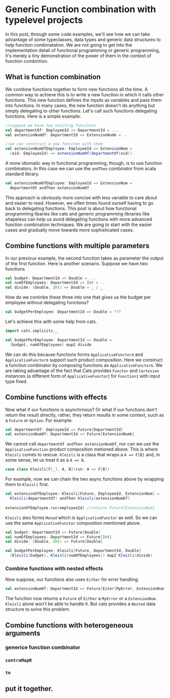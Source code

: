# Generic Function combination with typelevel projects

In this post, through some code examples, we'll see how we can take advantage of some typeclasses, data types and generic data structures to help function combinatation. We are not going to get into the implementation detail of functional programming or generic programming, it's merely a tiny demonstration of the power of them in the context of function combintion. 

## What is function combination

We combine functions together to form new functions all the time. A common way to achieve this is to write a new function in which it calls other functions. This new function defines the inputs as variables and pass them into functions. In many cases, the new function doesn't do anything but simply delegating to other functions. Let's call such functions delegating functions. Here is a simple example: 

```Scala
//suppose we have two existing funcitons
val departmentOf: EmployeeId => DepartmentId = ...
val extensionNumOf: DepartmentId => ExtensionNumb = ..

//we can construct a new funciton with them
val extensionNumOfEmployee: EmployeeId => ExtensionNum = 
  (eid: EmployeeId) => extensionNumOf(departmentOf(eid))
```
A more idiomatic way in functional programming, though, is to use function combinators. In this case we can use the `andThen` combinator from scala standard library. 
```Scala
val extensionNumOfEmployee: EmployeeId => ExtensionNum = 
  departmentOf andThen extensionNumOf
```
This approach is obviously more concise with less variable to care about and easier to read. However, we often times found ourself having to go back to delegating functions. This post is about how functional programming libaries like cats and generic programming libraries like shapeless can help us avoid delegating functions with more advanced function combination techniques. We are going to start with the easier cases and gradually move towards more sophisticated cases. 

## Combine functions with multiple parameters

In our previous example, the second function takes as parameter the output of the first function. Here is another scenario. 
Suppose we have two functions
```Scala 
val budget: DepartmentId => Double = ...
val numOfEmployees: DepartmentId => Int = ..
val divide: (Double, Int) => Double = _ / _ 
```
How do we cominbe these three into one that gives us the budget per employee without delegating funcitons? 
```Scala
val budgetPerEmployee: DepartmentId => Double = ???
```
Let's achieve this with some help from cats. 

```Scala 
import cats.implicits._

val budgetPerEmployee: DepartmentId => Double = 
  (budget, numOfEmployees) map2 divide
```
We can do this because functions forms `ApplicativeFunctor`s and `ApplicativeFunctor`s support such product composition. Here we construct a function combinator by composing functions as `ApplicativeFunctor`s. We are taking advantage of the fact that Cats provides `Functor` and `Cartesian` instances (a different form of `ApplicativeFunctor`) for `Function1` with input type fixed.  

## Combine functions with effects

Now what if our functions is asynchrnous? Or what if our functions don't return the result directly, rather, they return results in some context, such as a `Future` or `Option`. For example:
```Scala
val departmentOf: EmployeeId => Future[DepartmentId] 
val extensionNumOf: DepartmentId => Future[ExtensionNumb] 
```
We cannot call `departmentOf andThen extensionNumOf`, nor can we use the `ApplicativeFunction` product composition metioned above. This is where `Kleisli` comes to rescue. `Kleisli` is a class that wraps a `A => F[B]` and, in some sense, let us treat it as a `A => B`.
```Scala
case class Kleisli[F[_], A, B](run: A => F[B])
```
For example, now we can chain the two async functions above by wrapping them to `Kleisli` first. 
```Scala 
val extensionOfEmployee: Kleisli[Future, EmployeeId, ExtensionNum] =
  Kleisli(departmentOf) andThen Kleisli(extensionNumOf)
  
extensionOfEmployee.run(employeeId) //returns Future[ExtensionNum]
```
`Kleisli` also forms `Monad` which is `ApplicativeFunctor` as well. So we can use the same `ApplicativeFunctor` composition mentioned above. 
```Scala 
val budget: DepartmentId => Future[Double] 
val numOfEmployees: DepartmentId => Future[Int] 
val divide: (Double, Int) => Future[Double]

val budgetPerEmployee: Kleisli[Future, DepartmentId, Double]
  (Kleisli(budget), Kleisli(numOfEmployees)) map2 Kleisli(divide)  
```

### Combine functions with nested effects

Now suppose, our functions also uses `Either` for error handling. 
```Scala
val extensionNumOf: DepartmentId => Future[Eiter[MyError, ExtensionNum]]
```
The function now returns a `Future` of `Either` a `MyError` or a `ExtensionNum`. `Kleisli` alone won't be able to handle it. But cats provides a `Nested` data structure to solve this problem. 

## Combine functions with heterogeneous arguments

### generice function combinator 

### `contraMapR`

### `to` 

## put it together. 
